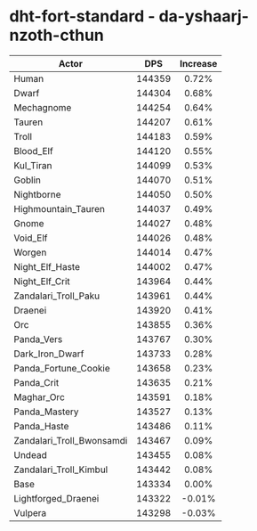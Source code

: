 # dht-fort-standard - da-yshaarj-nzoth-cthun
| Actor | DPS | Increase |
|---|:---:|:---:|
|Human|144359|0.72%|
|Dwarf|144304|0.68%|
|Mechagnome|144254|0.64%|
|Tauren|144207|0.61%|
|Troll|144183|0.59%|
|Blood_Elf|144120|0.55%|
|Kul_Tiran|144099|0.53%|
|Goblin|144070|0.51%|
|Nightborne|144050|0.50%|
|Highmountain_Tauren|144037|0.49%|
|Gnome|144027|0.48%|
|Void_Elf|144026|0.48%|
|Worgen|144014|0.47%|
|Night_Elf_Haste|144002|0.47%|
|Night_Elf_Crit|143964|0.44%|
|Zandalari_Troll_Paku|143961|0.44%|
|Draenei|143920|0.41%|
|Orc|143855|0.36%|
|Panda_Vers|143767|0.30%|
|Dark_Iron_Dwarf|143733|0.28%|
|Panda_Fortune_Cookie|143658|0.23%|
|Panda_Crit|143635|0.21%|
|Maghar_Orc|143591|0.18%|
|Panda_Mastery|143527|0.13%|
|Panda_Haste|143486|0.11%|
|Zandalari_Troll_Bwonsamdi|143467|0.09%|
|Undead|143455|0.08%|
|Zandalari_Troll_Kimbul|143442|0.08%|
|Base|143334|0.00%|
|Lightforged_Draenei|143322|-0.01%|
|Vulpera|143298|-0.03%|
